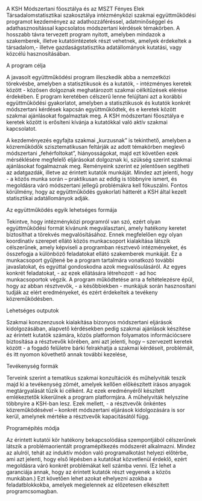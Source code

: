 A KSH Módszertani főosztálya és az MSZT Fényes Elek Társadalomstatisztikai szakosztálya intézményközi szakmai együttműködési programot kezdeményez az adathozzáféréssel, adatminőséggel és adathasznosítással kapcsolatos módszertani kérdések témakörben. A hosszabb távra tervezett program nyitott, amelyben mindazok a szakemberek, illetve kutatóintézetek részt vehetnek, amelyek érdekeltek a társadalom,- illetve gazdaságstatisztika adatállományok kutatási, vagy közcélú hasznosításában.

A program célja

A javasolt együttműködési program illeszkedik abba a nemzetközi törekvésbe, amelyben a statisztikusok és a kutatók, - intézményes keretek között - közösen dolgoznak meghatározott szakmai célkitűzések elérése érdekében. E program keretében célszerű lenne felújítani azt a korábbi együttműködési gyakorlatot, amelyben a statisztikusok és kutatók konkrét módszertani kérdések kapcsán együttműködtek, és e keretek között szakmai ajánlásokat fogalmaztak meg. A KSH módszertani főosztálya e keretek között is erősíteni kívánja a kutatókkal való aktív szakmai kapcsolatot.

A kezdeményezés egyfajta szakmai „kurzusnak” is tekinthető, amelyben a közreműködők szisztematikusan feltárják az adott témakörben meglevő módszertani „fehérfoltokat”, hiányosságokat, majd ezt követően ezek mérséklésére megfelelő eljárásokat dolgoznak ki, szükség szerint szakmai ajánlásokat fogalmaznak meg. Reményeink szerint ez jelentősen segítheti az adatgazdák, illetve az érintett kutatók munkáját. Mindez azt jelenti, hogy - a közös munka során – praktikusan az eddig is többnyire ismert, és megoldásra váró módszertani jellegű problémákra kell fókuszálni. Fontos körülmény, hogy az együttműködés gyakorlati hátterét a KSH által kezelt statisztikai adatállományok adják.

Az együttműködés egyik lehetséges formája

Tekintve, hogy intézményközi programról van szó, ezért olyan együttműködési formát kívánunk megválasztani, amely hatékony keretet biztosíthat a törekvés megvalósításához. Ennek megfelelően egy olyan koordinatív szerepet ellátó közös munkacsoport kialakítása látszik célszerűnek, amely képviseli a programban résztvevő intézményeket, és összefogja a különböző feladatokat ellátó szakemberek munkáját. Ez a munkacsoport gyűjtené be a program tartalmára vonatkozó további javaslatokat, és egyúttal gondoskodna azok megvalósulásáról. Az egyes konkrét feladatokat, - az ezek ellátására létrehozott - ad hoc munkacsoportok végzik.
A program működtetése arra a feltételezésre épül, hogy az abban résztvevők, - a későbbiekben - munkájuk során hasznosítani tudják az elért eredményeket, és ezért érdekeltek a tevékeny közreműködésben.

Lehetséges outputok

Szakmai konszenzusok kialakítása bizonyos módszertani eljárások kidolgozásában, alapvető kérdésekben pedig szakmai ajánlások készítése az érintett kutatók számára, közös platformon folyamatos információcsere biztosítása a résztvevők körében, ami azt jelenti, hogy – szervezett keretek között - a fogadó felületre bárki felrakhatja a szakmai kérdéseit, problémáit, és itt nyomon követhető annak további kezelése,

Tevékenység formák

Terveink szerint a tematikus szakmai konzultációk és műhelyviták teszik majd ki a tevékenység zömét, amelyek kellően előkészített írásos anyagok megtárgyalását tűzik ki célként. Az ezek eredményéről készített emlékeztetők kikerülnek a program platformjára. A műhelyviták helyszíne többnyire a KSH-ban lesz.
Ezek mellett, - a résztvevők önkéntes közreműködésével – konkrét módszertani eljárások kidolgozására is sor kerül, amelynek mértéke a résztvevők kapacitásától függ.

Programépítés módja

Az érintett kutatói kör hatékony bekapcsolódása szempontjából célszerűnek látszik a problémaorientált programépítkezés módszerét alkalmazni. Mindez az alulról, tehát az induktív módon való programalkotást helyezi előtérbe, ami azt jelenti, hogy első lépésben a kutatókat közvetlenül érdeklő, ezért megoldásra váró konkrét problémákat kell számba venni. (Ez lehet a garanciája annak, hogy az érintett kutatók részt vegyenek a közös munkában.) Ezt követően lehet azokat elhelyezni azokba a feladatblokkokba, amelyek megjelennek az előzetesen elkészített programcsomagban.
